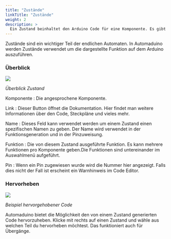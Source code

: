 ```yaml
---
title: "Zustände"
linkTitle: "Zustände"
weight: 2
description: >
  Ein Zustand beinhaltet den Arduino Code für eine Komponente. Es gibt mehrere Funktionen pro Komponente. 
---
```


Zustände sind ein wichtiger Teil der endlichen Automaten. In Automaduino werden Zustände verwendet um die dargestellte Funktion auf dem Arduino auszuführen. 

### Überblick

![](/docs/tutorials/state-overview.png)

_Überblick Zustand_

Komponente
: Die angesprochene Komponente.

Link
: Dieser Button öffnet die Dokumentation. Hier findet man weitere Informationen über den Code, Steckpläne und vieles mehr. 

Name
: Dieses Feld kann verwendet werden um einem Zustand einen spezifischen Namen zu geben. Der Name wird verwendet in der Funktionsgeneration und in der Pinzuweisung. 

Funktion
: Die von diesem Zustand ausgeführte Funktion. Es kann mehrere Funktionen pro Komponente geben.Die Funktionen sind untereinander im Auswahlmenü aufgeführt.

Pin
: Wenn ein Pin zugewiesen wurde wird die Nummer hier angezeigt. Falls dies nicht der Fall ist erscheint ein Warnhinweis im Code Editor. 

### Hervorheben

![](/docs/tutorials/highlight.png)

_Beispiel hervorgehobener Code_

Automaduino bietet die Möglichkeit den von einem Zustand generierten Code hervorzuheben. Klicke mit rechts auf einen Zustand und wähle aus welchen Teil du hervorheben möchtest. Das funktioniert auch für Übergänge. 